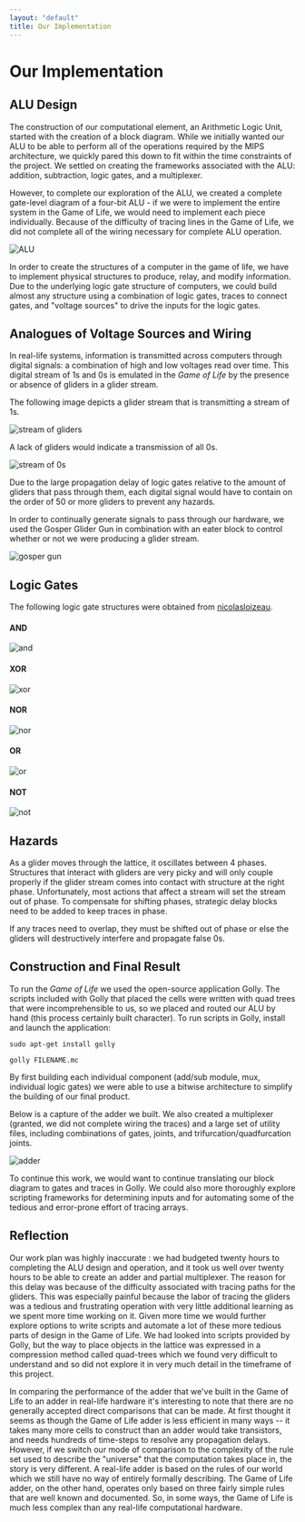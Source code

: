```yaml
---
layout: "default"
title: Our Implementation
---
```

# Our Implementation

## ALU Design
The construction of our computational element, an Arithmetic Logic Unit, started with the creation of a block diagram. While we initially wanted our ALU to be able to perform all of the operations required by the MIPS architecture, we quickly pared this down to fit within the time constraints of the project. We settled on creating the frameworks associated with the ALU: addition, subtraction, logic gates, and a multiplexer.

However, to complete our exploration of the ALU, we created a complete gate-level diagram of a four-bit ALU - if we were to implement the entire system in the Game of Life, we would need to implement each piece individually. Because of the difficulty of tracing lines in the Game of Life, we did not complete all of the wiring necessary for complete ALU operation.

![ALU](images/ALU.jpg)

 In order to create the structures of a computer in the game of life, we have to implement physical structures to produce, relay, and modify information. Due to the underlying logic gate structure of computers, we could build almost any structure using a combination of logic gates, traces to connect gates, and "voltage sources" to drive the inputs for the logic gates.

## Analogues of Voltage Sources and Wiring
 In real-life systems, information is transmitted across computers through digital signals: a combination of high and low voltages read over time. This digital stream of 1s and 0s is emulated in the *Game of Life* by the presence or absence of gliders in a glider stream.

 The following image depicts a glider stream that is transmitting a stream of 1s.

 ![stream of gliders](images/wire_1_small.png)

 A lack of gliders would indicate a transmission of all 0s.

 ![stream of 0s](images/wire_0_small.png)

Due to the large propagation delay of logic gates relative to the amount of gliders that pass through them, each digital signal would have to contain on the order of 50 or more gliders to prevent any hazards.

In order to continually generate signals to pass through our hardware, we used the Gosper Glider Gun in combination with an eater block to control whether or not we were producing a glider stream.

![gosper gun](https://upload.wikimedia.org/wikipedia/en/5/5d/Gosper_glider_gun_with_grid.gif)

## Logic Gates
The following logic gate structures were obtained from [nicolasloizeau](https://github.com/nicolasloizeau/gol-computer).

#### AND
![and](https://media.giphy.com/media/3o9bOTdPSw3qG1Z9od/giphy.gif)

#### XOR
![xor](https://media.giphy.com/media/iMCj4EgPkQOvetoPuV/giphy.gif)

#### NOR
![nor](https://media.giphy.com/media/182tC6OM2QTsCUuKrl/giphy.gif)

#### OR
![or](https://media.giphy.com/media/55vEeqLRbo1sNs0EkF/giphy.gif)

#### NOT
![not](https://media.giphy.com/media/RMdfum2JITUn9AquCp/giphy.gif)

## Hazards
As a glider moves through the lattice, it oscillates between 4 phases. Structures that interact with gliders are very picky and will only couple properly if the glider stream comes into contact with structure at the right phase. Unfortunately, most actions that affect a stream will set the stream out of phase. To compensate for shifting phases, strategic delay blocks need to be added to keep traces in phase.

If any traces need to overlap, they must be shifted out of phase or else the gliders will destructively interfere and propagate false 0s.

## Construction and Final Result
To run the *Game of Life* we used the open-source application Golly. The scripts included with Golly that placed the cells were written with quad trees that were incomprehensible to us, so we placed and routed our ALU by hand (this process certainly built character). To run scripts in Golly, install and launch the application:

```
sudo apt-get install golly

golly FILENAME.mc
```

By first building each individual component (add/sub module, mux, individual logic gates) we were able to use a bitwise architecture to simplify the building of our final product.

Below is a capture of the adder we built. We also created a multiplexer (granted, we did not complete wiring the traces) and a large set of utility files, including  combinations of gates, joints, and trifurcation/quadfurcation joints.

![adder](https://media.giphy.com/media/fxIcB5FKMyZQEVQglI/giphy.gif)


To continue this work, we would want to continue translating our block diagram to gates and traces in Golly. We could also more thoroughly explore scripting frameworks for determining inputs and for automating some of the tedious and error-prone effort of tracing arrays.


## Reflection
Our work plan was highly inaccurate : we had budgeted twenty hours to completing the ALU design and operation, and it took us well over twenty hours to be able to create an adder and partial multiplexer. The reason for this delay was because of the difficulty associated with tracing paths for the gliders. This was especially painful because the labor of tracing the gliders was a tedious and frustrating operation with very little additional learning as we spent more time working on it. Given more time we would further explore options to write scripts and automate a lot of these more tedious parts of design in the Game of Life. We had looked into scripts provided by Golly, but the way to place objects in the lattice was expressed in a compression method called quad-trees which we found very difficult to understand and so did not explore it in very much detail in the timeframe of this project.

In comparing the performance of the adder that we've built in the Game of Life to an adder in real-life hardware it's interesting to note that there are no generally accepted direct comparisons that can be made. At first thought it seems as though the Game of Life adder is less efficient in many ways -- it takes many more cells to construct than an adder would take transistors, and needs hundreds of time-steps to resolve any propagation delays. However, if we switch our mode of comparison to the complexity of the rule set used to describe the "universe" that the computation takes place in, the story is very different. A real-life adder is based on the rules of our world which we still have no way of entirely formally describing. The Game of Life adder, on the other hand, operates only based on three fairly simple rules that are well known and documented. So, in some ways, the Game of Life is much less complex than any real-life computational hardware. 
